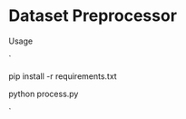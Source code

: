 # Dataset Preprocessor

Usage

`

pip install -r requirements.txt

python process.py <img input path> <xml input path> <img output path> <tx output path> <target width> <target height>

`

